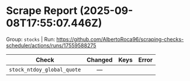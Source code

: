 # Scrape Report (2025-09-08T17:55:07.446Z)

Group: `stocks`  |  Run: https://github.com/AlbertoRoca96/scraping-checks-scheduler/actions/runs/17559588275

| Check | Changed | Keys | Error |
|---|:---:|:--|:--|
| `stock_ntdoy_global_quote` | — |  |  |
